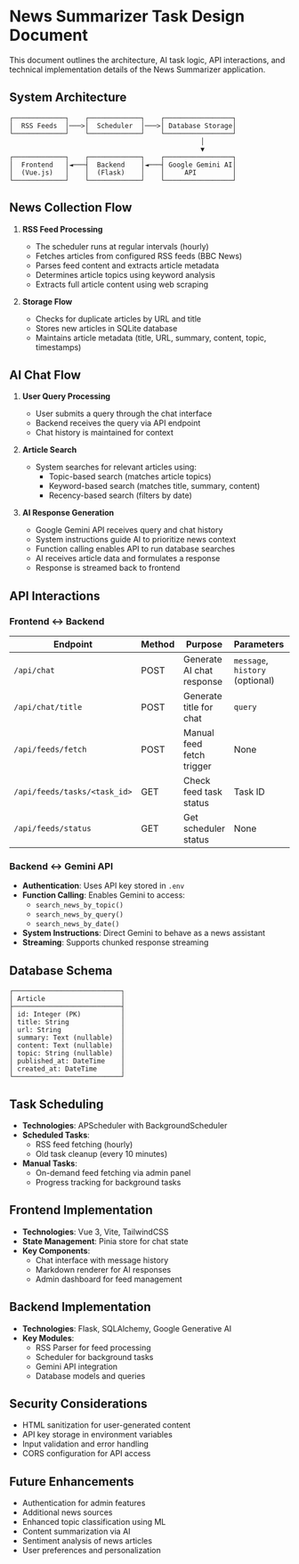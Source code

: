 # News Summarizer Task Design Document

This document outlines the architecture, AI task logic, API interactions, and technical implementation details of the News Summarizer application.

## System Architecture

```
┌─────────────┐    ┌─────────────┐    ┌─────────────────┐
│  RSS Feeds  │───>│  Scheduler  │───>│ Database Storage│
└─────────────┘    └─────────────┘    └─────────────────┘
                                                │
                                                ▼
┌─────────────┐    ┌─────────────┐    ┌─────────────────┐
│  Frontend   │◄───┤  Backend    │◄───┤ Google Gemini AI│
│  (Vue.js)   │    │  (Flask)    │    │     API         │
└─────────────┘    └─────────────┘    └─────────────────┘
```

## News Collection Flow

1. **RSS Feed Processing**
   - The scheduler runs at regular intervals (hourly)
   - Fetches articles from configured RSS feeds (BBC News)
   - Parses feed content and extracts article metadata
   - Determines article topics using keyword analysis
   - Extracts full article content using web scraping

2. **Storage Flow**
   - Checks for duplicate articles by URL and title
   - Stores new articles in SQLite database
   - Maintains article metadata (title, URL, summary, content, topic, timestamps)

## AI Chat Flow

1. **User Query Processing**
   - User submits a query through the chat interface
   - Backend receives the query via API endpoint
   - Chat history is maintained for context

2. **Article Search**
   - System searches for relevant articles using:
     - Topic-based search (matches article topics)
     - Keyword-based search (matches title, summary, content)
     - Recency-based search (filters by date)

3. **AI Response Generation**
   - Google Gemini API receives query and chat history
   - System instructions guide AI to prioritize news context
   - Function calling enables API to run database searches
   - AI receives article data and formulates a response
   - Response is streamed back to frontend

## API Interactions

### Frontend ↔ Backend

| Endpoint | Method | Purpose | Parameters | Response |
|----------|--------|---------|------------|----------|
| `/api/chat` | POST | Generate AI chat response | `message`, `history` (optional) | Streamed AI response |
| `/api/chat/title` | POST | Generate title for chat | `query` | Generated title |
| `/api/feeds/fetch` | POST | Manual feed fetch trigger | None | Task ID |
| `/api/feeds/tasks/<task_id>` | GET | Check feed task status | Task ID | Task status |
| `/api/feeds/status` | GET | Get scheduler status | None | Scheduler info |

### Backend ↔ Gemini API

- **Authentication**: Uses API key stored in `.env`
- **Function Calling**: Enables Gemini to access:
  - `search_news_by_topic()`
  - `search_news_by_query()`
  - `search_news_by_date()`
- **System Instructions**: Direct Gemini to behave as a news assistant
- **Streaming**: Supports chunked response streaming

## Database Schema

```
┌───────────────────────────┐
│ Article                   │
├───────────────────────────┤
│ id: Integer (PK)          │
│ title: String             │
│ url: String               │
│ summary: Text (nullable)  │
│ content: Text (nullable)  │
│ topic: String (nullable)  │
│ published_at: DateTime    │
│ created_at: DateTime      │
└───────────────────────────┘
```

## Task Scheduling

- **Technologies**: APScheduler with BackgroundScheduler
- **Scheduled Tasks**:
  - RSS feed fetching (hourly)
  - Old task cleanup (every 10 minutes)
- **Manual Tasks**:
  - On-demand feed fetching via admin panel
  - Progress tracking for background tasks

## Frontend Implementation

- **Technologies**: Vue 3, Vite, TailwindCSS
- **State Management**: Pinia store for chat state
- **Key Components**:
  - Chat interface with message history
  - Markdown renderer for AI responses
  - Admin dashboard for feed management

## Backend Implementation

- **Technologies**: Flask, SQLAlchemy, Google Generative AI
- **Key Modules**:
  - RSS Parser for feed processing
  - Scheduler for background tasks
  - Gemini API integration
  - Database models and queries

## Security Considerations

- HTML sanitization for user-generated content
- API key storage in environment variables
- Input validation and error handling
- CORS configuration for API access

## Future Enhancements

- Authentication for admin features
- Additional news sources
- Enhanced topic classification using ML
- Content summarization via AI
- Sentiment analysis of news articles
- User preferences and personalization